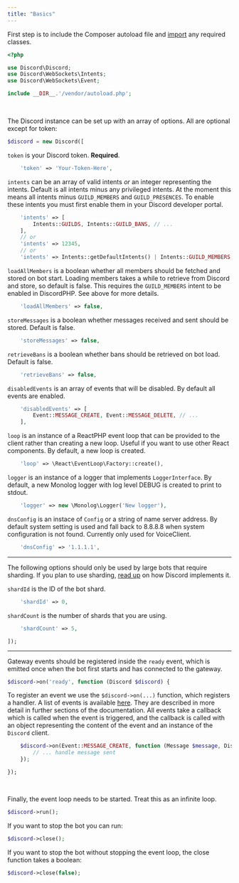 ```yaml
---
title: "Basics"
---
```


First step is to include the Composer autoload file and [import](https://www.php.net/manual/en/language.namespaces.importing.php) any required classes.

```php
<?php

use Discord\Discord;
use Discord\WebSockets\Intents;
use Discord\WebSockets\Event;

include __DIR__.'/vendor/autoload.php';
```

<br>

The Discord instance can be set up with an array of options. All are optional except for token:

```php
$discord = new Discord([
```

`token` is your Discord token. **Required**.

```php
    'token' => 'Your-Token-Here',
```

`intents` can be an array of valid intents _or_ an integer representing the intents. Default is all intents minus any privileged intents.
At the moment this means all intents minus `GUILD_MEMBERS` and `GUILD_PRESENCES`. To enable these intents you must first enable them in your
Discord developer portal.

```php
    'intents' => [
        Intents::GUILDS, Intents::GUILD_BANS, // ...
    ],
    // or
    'intents' => 12345,
    // or
    'intents' => Intents::getDefaultIntents() | Intents::GUILD_MEMBERS, // default intents as well as guild members
```

`loadAllMembers` is a boolean whether all members should be fetched and stored on bot start.
Loading members takes a while to retrieve from Discord and store, so default is false.
This requires the `GUILD_MEMBERS` intent to be enabled in DiscordPHP. See above for more details.

```php
    'loadAllMembers' => false,
```

`storeMessages` is a boolean whether messages received and sent should be stored. Default is false.

```php
    'storeMessages' => false,
```

`retrieveBans` is a boolean whether bans should be retrieved on bot load. Default is false.

```php
    'retrieveBans' => false,
```

`disabledEvents` is an array of events that will be disabled. By default all events are enabled.

```php
    'disabledEvents' => [
        Event::MESSAGE_CREATE, Event::MESSAGE_DELETE, // ...
    ],
```

`loop` is an instance of a ReactPHP event loop that can be provided to the client rather than creating a new loop.
Useful if you want to use other React components. By default, a new loop is created.

```php
    'loop' => \React\EventLoop\Factory::create(),
```

`logger` is an instance of a logger that implements `LoggerInterface`. By default, a new Monolog logger with log level DEBUG is created to print to stdout.

```php
    'logger' => new \Monolog\Logger('New logger'),
```

`dnsConfig` is an instace of `Config` or a string of name server address. By default system setting is used and fall back to 8.8.8.8 when system configuration is not found. Currently only used for VoiceClient.

```php
    'dnsConfig' => '1.1.1.1',
```


<hr>

The following options should only be used by large bots that require sharding. If you plan to use sharding, [read up](https://discord.com/developers/docs/topics/gateway#sharding) on how Discord implements it.

`shardId` is the ID of the bot shard.

```php
    'shardId' => 0,
```

`shardCount` is the number of shards that you are using.

```php
    'shardCount' => 5,
```

```
]);
```

<hr>

Gateway events should be registered inside the `ready` event, which is emitted once when the bot first starts and has connected to the gateway.

```php
$discord->on('ready', function (Discord $discord) {
```

To register an event we use the `$discord->on(...)` function, which registers a handler.
A list of events is available [here](https://github.com/discord-php/DiscordPHP/blob/master/src/Discord/WebSockets/Event.php#L30-L75). They are described in more detail in further sections of the documentation.
All events take a callback which is called when the event is triggered, and the callback is called with an object representing the content of the event and an instance of the `Discord` client.

```php
    $discord->on(Event::MESSAGE_CREATE, function (Message $message, Discord $discord) {
        // ... handle message sent
    });
```

```
});
```

<br>

Finally, the event loop needs to be started. Treat this as an infinite loop.

```php
$discord->run();
```

<div>
If you want to stop the bot you can run:

```php
$discord->close();
```

If you want to stop the bot without stopping the event loop, the close function takes a boolean:

```php
$discord->close(false);
```

</div>
